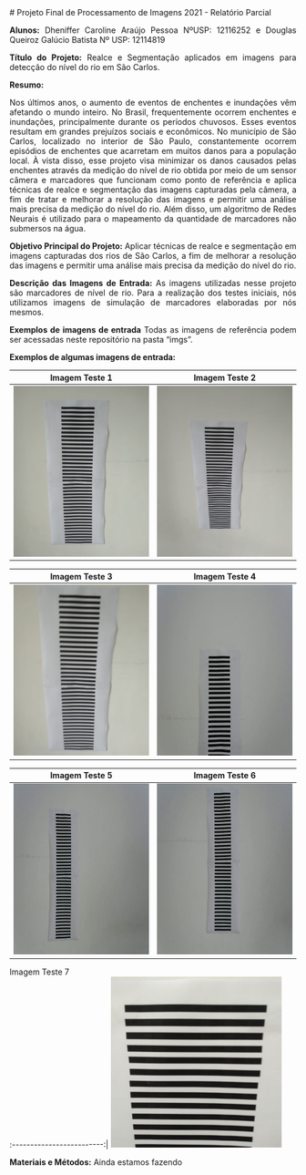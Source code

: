 <div style="text-align: justify"> 
# Projeto Final de Processamento de Imagens 2021 - Relatório Parcial


**Alunos:** Dheniffer Caroline Araújo Pessoa NºUSP: 12116252 e Douglas Queiroz Galúcio Batista Nº USP: 12114819

**Título do Projeto:** Realce e Segmentação aplicados em imagens para detecção do nível do rio em São Carlos.

**Resumo:**

Nos últimos anos, o aumento de eventos de enchentes e inundações vêm afetando o mundo inteiro. No Brasil, frequentemente ocorrem enchentes e inundações, principalmente durante os períodos chuvosos. Esses eventos resultam em grandes prejuízos sociais e econômicos. No município de São Carlos, localizado no interior de São Paulo, constantemente ocorrem episódios de enchentes que acarretam em muitos danos para a população local. À vista disso, esse projeto visa minimizar os danos causados pelas enchentes através da medição do nível de rio obtida por meio de um sensor câmera e marcadores que funcionam como ponto de referência e aplica técnicas de realce e segmentação das imagens capturadas pela câmera, a fim de tratar e melhorar a resolução das imagens e permitir uma análise mais precisa da medição do nível do rio. Além disso, um algoritmo de Redes Neurais é utilizado para o mapeamento da quantidade de marcadores não submersos na água.


**Objetivo Principal do Projeto:**
Aplicar técnicas de realce e segmentação em imagens capturadas dos rios de São Carlos, a fim de melhorar a resolução das imagens e permitir uma análise mais precisa da medição do nível do rio. 

**Descrição das Imagens de Entrada:**
As imagens utilizadas nesse projeto são marcadores de nível de rio. Para a realização dos testes iniciais, nós utilizamos imagens de simulação de marcadores elaboradas por nós mesmos.

**Exemplos de imagens de entrada**
Todas as imagens de referência podem ser acessadas neste repositório na pasta “imgs”.

**Exemplos de algumas imagens de entrada:** 

Imagem Teste 1            |Imagem Teste 2
:-------------------------:|:-------------------------:
<img src="https://github.com/dhenifferraujo/ImageProcessing_SCC5830-2021/blob/main/Projeto_Final/imgs/teste1.jpeg" width="300" height="300">  |  <img src="https://github.com/dhenifferraujo/ImageProcessing_SCC5830-2021/blob/main/Projeto_Final/imgs/teste2.jpeg" width="300" height="300">

Imagem Teste 3            |Imagem Teste 4
:-------------------------:|:-------------------------:
<img src="https://github.com/dhenifferraujo/ImageProcessing_SCC5830-2021/blob/main/Projeto_Final/imgs/teste3.jpeg" width="300" height="300">  |  <img src="https://github.com/dhenifferraujo/ImageProcessing_SCC5830-2021/blob/main/Projeto_Final/imgs/teste4.jpeg" width="300" height="300">

Imagem Teste 5            |Imagem Teste 6
:-------------------------:|:-------------------------:
<img src="https://github.com/dhenifferraujo/ImageProcessing_SCC5830-2021/blob/main/Projeto_Final/imgs/teste5.jpeg" width="300" height="300">  |  <img src="https://github.com/dhenifferraujo/ImageProcessing_SCC5830-2021/blob/main/Projeto_Final/imgs/teste6.jpeg" width="300" height="300">

Imagem Teste 7            
:-------------------------:|
<img src="https://github.com/dhenifferraujo/ImageProcessing_SCC5830-2021/blob/main/Projeto_Final/imgs/teste7.jpeg" width="300" height="300">

**Materiais e Métodos:**
Ainda estamos fazendo </div>
